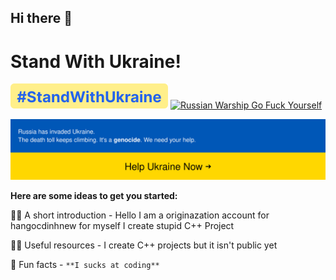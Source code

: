 ## Hi there 👋

# Stand With Ukraine!
[![Stand With Ukraine](https://raw.githubusercontent.com/vshymanskyy/StandWithUkraine/main/badges/StandWithUkraine.svg)](https://stand-with-ukraine.pp.ua)
[![Russian Warship Go Fuck Yourself](https://raw.githubusercontent.com/vshymanskyy/StandWithUkraine/main/badges/RussianWarship.svg)](https://stand-with-ukraine.pp.ua)

[![Stand With Ukraine](https://raw.githubusercontent.com/vshymanskyy/StandWithUkraine/main/banner2-direct.svg)](https://stand-with-ukraine.pp.ua)

**Here are some ideas to get you started:**

🙋‍♀️ A short introduction - Hello I am a originazation account for hangocdinhnew for myself I create stupid C++ Project

👩‍💻 Useful resources - I create C++ projects but it isn't public yet

🍿 Fun facts - ```**I sucks at coding**```
